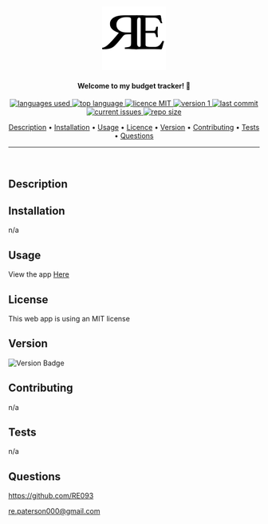 <br>
  <div align="center">
  <a href="https://github.com/RE093"><img src="./public/assets/RE.png" height="128" width="128" alt="RE"></a>
  </div>
</h1>

<h4 align="center">Welcome to my budget tracker! 👋</h4>

<p align="center">
    <a href="#">
    <img src="https://img.shields.io/github/languages/count/RE093/HW18_RPaterson_MU_BudgetTracker"
         alt="languages used">
    <a href="#">
    <img src="https://img.shields.io/github/languages/top/RE093/HW18_RPaterson_MU_BudgetTracker"
         alt="top language">
    <a href="#">
    <img src="https://img.shields.io/badge/license-mit-blue"
         alt="licence MIT">
    <a href="#">
    <img src="https://img.shields.io/badge/version-1.0-red"
         alt="version 1">
        <a href="#">
    <img src="https://img.shields.io/github/last-commit/RE093/HW18_RPaterson_MU_BudgetTracker"
         alt="last commit">
        <a href="#">
    <img src="https://img.shields.io/github/issues-raw/RE093/HW18_RPaterson_MU_BudgetTracker"
         alt="current issues">
        <a href="#">
    <img src="https://img.shields.io/github/repo-size/RE093/HW18_RPaterson_MU_BudgetTracker"
         alt="repo size">
</p>
      
<p align="center">
  <a href="#Description">Description</a> •
  <a href="#Installation">Installation</a> •
  <a href="#Usage">Usage</a> •
  <a href="#Licence">Licence</a> •
  <a href="#Version">Version</a> •
  <a href="#Contributing">Contributing</a> •
  <a href="#Tests">Tests</a> •
  <a href="#Questions">Questions</a>
</p>

<hr>
<br>

## Description

## Installation

n/a

## Usage

View the app <a href="#">Here</a>

## License

This web app is  using an MIT license

## Version

![Version Badge](https://img.shields.io/badge/version-1.0-red)

## Contributing

n/a

## Tests

n/a

## Questions

https://github.com/RE093

re.paterson000@gmail.com